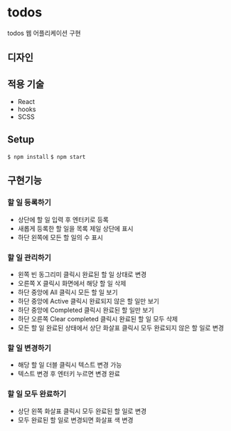 # todos

todos 웹 어플리케이션 구현

## 디자인

## 적용 기술

- React
- hooks
- SCSS

## Setup

`$ npm install`
`$ npm start`

## 구현기능

### 할 일 등록하기

- 상단에 할 일 입력 후 엔터키로 등록
- 새롭게 등록한 할 일을 목록 제일 상단에 표시
- 하단 왼쪽에 모든 할 일의 수 표시

### 할 일 관리하기

- 왼쪽 빈 동그리미 클릭시 완료된 할 일 상태로 변경
- 오른쪽 X 클릭시 화면에서 해당 할 일 삭제
- 하단 중앙에 All 클릭시 모든 할 일 보기
- 하단 중앙에 Active 클릭시 완료되지 않은 할 일만 보기
- 하단 중앙에 Completed 클릭시 완료된 할 일만 보기
- 하단 오른쪽 Clear completed 클릭시 완료된 할 일 모두 삭제
- 모든 할 일 완료된 상태에서 상단 화살표 클릭시 모두 완료되지 않은 할 일로 변경

### 할 일 변경하기

- 해당 할 일 더블 클릭시 텍스트 변경 가능
- 텍스트 변경 후 엔터키 누르면 변경 완료

### 할 일 모두 완료하기

- 상단 왼쪽 화살표 클릭시 모두 완료된 할 일로 변경
- 모두 완료된 할 일로 변경되면 화살표 색 변경
